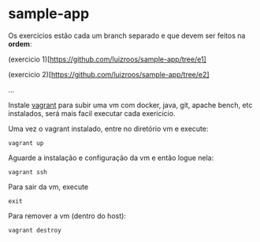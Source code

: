 # sample-app

Os exercicios estão cada um branch separado e que devem ser feitos na **ordem**:

(exercicio 1)[https://github.com/luizroos/sample-app/tree/e1]

(exercicio 2)[https://github.com/luizroos/sample-app/tree/e2]

...

Instale [vagrant](https://www.vagrantup.com/) para subir uma vm com docker, java, git, apache bench, etc instalados, será mais facil executar cada exericicio.

Uma vez o vagrant instalado, entre no diretório vm e execute:

```
vagrant up
```
Aguarde a instalação e configuração da vm e então logue nela:

```
vagrant ssh
```

Para sair da vm, execute

```
exit
```

Para remover a vm (dentro do host):

```
vagrant destroy
```
